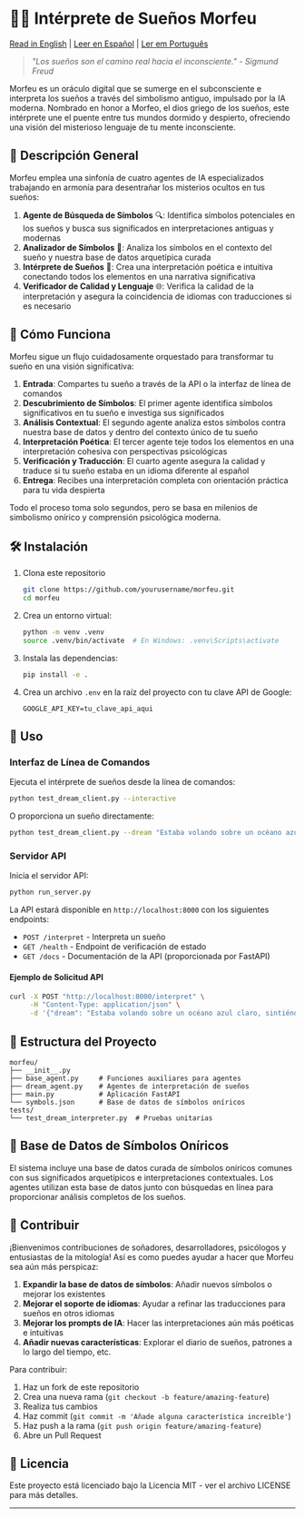 # 🌙✨ Intérprete de Sueños Morfeu

[Read in English](README.md) | [Leer en Español](README.es.md) | [Ler em Português](README.pt-br.md)

> *"Los sueños son el camino real hacia el inconsciente." - Sigmund Freud*

Morfeu es un oráculo digital que se sumerge en el subconsciente e interpreta los sueños a través del simbolismo antiguo, impulsado por la IA moderna. Nombrado en honor a Morfeo, el dios griego de los sueños, este intérprete une el puente entre tus mundos dormido y despierto, ofreciendo una visión del misterioso lenguaje de tu mente inconsciente.

## 🔮 Descripción General

Morfeu emplea una sinfonía de cuatro agentes de IA especializados trabajando en armonía para desentrañar los misterios ocultos en tus sueños:

1. **Agente de Búsqueda de Símbolos** 🔍: Identifica símbolos potenciales en los sueños y busca sus significados en interpretaciones antiguas y modernas
2. **Analizador de Símbolos** 🧩: Analiza los símbolos en el contexto del sueño y nuestra base de datos arquetípica curada
3. **Intérprete de Sueños** 📜: Crea una interpretación poética e intuitiva conectando todos los elementos en una narrativa significativa
4. **Verificador de Calidad y Lenguaje** 🌐: Verifica la calidad de la interpretación y asegura la coincidencia de idiomas con traducciones si es necesario

## 🌊 Cómo Funciona

Morfeu sigue un flujo cuidadosamente orquestado para transformar tu sueño en una visión significativa:

1. **Entrada**: Compartes tu sueño a través de la API o la interfaz de línea de comandos
2. **Descubrimiento de Símbolos**: El primer agente identifica símbolos significativos en tu sueño e investiga sus significados
3. **Análisis Contextual**: El segundo agente analiza estos símbolos contra nuestra base de datos y dentro del contexto único de tu sueño
4. **Interpretación Poética**: El tercer agente teje todos los elementos en una interpretación cohesiva con perspectivas psicológicas
5. **Verificación y Traducción**: El cuarto agente asegura la calidad y traduce si tu sueño estaba en un idioma diferente al español
6. **Entrega**: Recibes una interpretación completa con orientación práctica para tu vida despierta

Todo el proceso toma solo segundos, pero se basa en milenios de simbolismo onírico y comprensión psicológica moderna.

## 🛠️ Instalación

1. Clona este repositorio
   ```bash
   git clone https://github.com/yourusername/morfeu.git
   cd morfeu
   ```

2. Crea un entorno virtual:
   ```bash
   python -m venv .venv
   source .venv/bin/activate  # En Windows: .venv\Scripts\activate
   ```

3. Instala las dependencias:
   ```bash
   pip install -e .
   ```

4. Crea un archivo `.env` en la raíz del proyecto con tu clave API de Google:
   ```
   GOOGLE_API_KEY=tu_clave_api_aqui
   ```

## 🚀 Uso

### Interfaz de Línea de Comandos

Ejecuta el intérprete de sueños desde la línea de comandos:

```bash
python test_dream_client.py --interactive
```

O proporciona un sueño directamente:

```bash
python test_dream_client.py --dream "Estaba volando sobre un océano azul claro, sintiéndome libre y en paz."
```

### Servidor API

Inicia el servidor API:

```bash
python run_server.py
```

La API estará disponible en `http://localhost:8000` con los siguientes endpoints:
- `POST /interpret` - Interpreta un sueño
- `GET /health` - Endpoint de verificación de estado
- `GET /docs` - Documentación de la API (proporcionada por FastAPI)

#### Ejemplo de Solicitud API

```bash
curl -X POST "http://localhost:8000/interpret" \
     -H "Content-Type: application/json" \
     -d '{"dream": "Estaba volando sobre un océano azul claro, sintiéndome libre y en paz."}'
```

## 📁 Estructura del Proyecto

```
morfeu/
├── __init__.py
├── base_agent.py     # Funciones auxiliares para agentes
├── dream_agent.py    # Agentes de interpretación de sueños
├── main.py           # Aplicación FastAPI
└── symbols.json      # Base de datos de símbolos oníricos
tests/
└── test_dream_interpreter.py  # Pruebas unitarias
```

## 💎 Base de Datos de Símbolos Oníricos

El sistema incluye una base de datos curada de símbolos oníricos comunes con sus significados arquetípicos e interpretaciones contextuales. Los agentes utilizan esta base de datos junto con búsquedas en línea para proporcionar análisis completos de los sueños.

## 🤝 Contribuir

¡Bienvenimos contribuciones de soñadores, desarrolladores, psicólogos y entusiastas de la mitología! Así es como puedes ayudar a hacer que Morfeu sea aún más perspicaz:

1. **Expandir la base de datos de símbolos**: Añadir nuevos símbolos o mejorar los existentes
2. **Mejorar el soporte de idiomas**: Ayudar a refinar las traducciones para sueños en otros idiomas
3. **Mejorar los prompts de IA**: Hacer las interpretaciones aún más poéticas e intuitivas
4. **Añadir nuevas características**: Explorar el diario de sueños, patrones a lo largo del tiempo, etc.

Para contribuir:
1. Haz un fork de este repositorio
2. Crea una nueva rama (`git checkout -b feature/amazing-feature`)
3. Realiza tus cambios
4. Haz commit (`git commit -m 'Añade alguna característica increíble'`)
5. Haz push a la rama (`git push origin feature/amazing-feature`)
6. Abre un Pull Request

## 📜 Licencia

Este proyecto está licenciado bajo la Licencia MIT - ver el archivo LICENSE para más detalles.

--- 